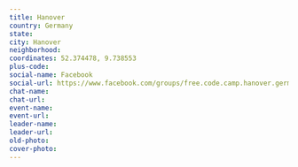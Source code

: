 ```yaml
---
title: Hanover
country: Germany
state: 
city: Hanover
neighborhood: 
coordinates: 52.374478, 9.738553
plus-code:
social-name: Facebook
social-url: https://www.facebook.com/groups/free.code.camp.hanover.germany
chat-name:
chat-url:
event-name:
event-url:
leader-name:
leader-url:
old-photo: 
cover-photo:
---
```

